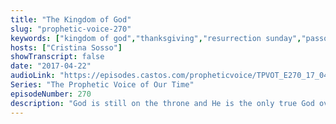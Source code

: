 ```yaml
---
title: "The Kingdom of God"
slug: "prophetic-voice-270"
keywords: ["kingdom of god","thanksgiving","resurrection sunday","passover"]
hosts: ["Cristina Sosso"]
showTranscript: false
date: "2017-04-22"
audioLink: "https://episodes.castos.com/propheticvoice/TPVOT_E270_17_04_22-23_The_Kingdom_of_God.mp3"
Series: "The Prophetic Voice of Our Time"
episodeNumber: 270
description: "God is still on the throne and He is the only true God over all the earth. The Devil has no power over you. 2 Chronicles 20:6 “...Lord, the God of our ancestors, are you not the God who is in heaven? You rule over all the kingdoms of the nations. Power and might are in your hand, and no one can withstand you.\""
---
```

